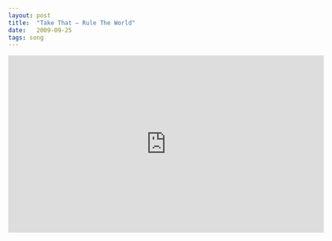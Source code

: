 ```yaml
---
layout: post
title:  "Take That – Rule The World"
date:   2009-09-25
tags: song
---
```

<iframe width="640" height="360" src="https://www.youtube.com/embed/KII1ruAfvsg" frameborder="0" allow="autoplay; encrypted-media" allowfullscreen></iframe>